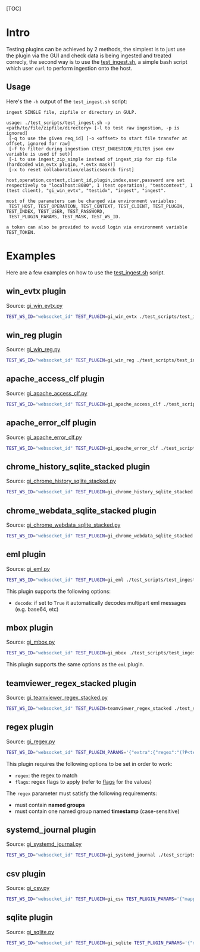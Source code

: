 [TOC]

# Intro
Testing plugins can be achieved by 2 methods, the simplest is to just use the plugin via the GUI and check data is being ingested and treated correcly,
the second way is to use the [test_ingest.sh](https://github.com/mentat-is/gulp/test_scripts/test_ingest.sh), a simple bash script which user `curl` to perform ingestion onto the host.

## Usage
Here's the `-h` output of the `test_ingest.sh` script:
```
ingest SINGLE file, zipfile or directory in GULP.

usage: ./test_scripts/test_ingest.sh -p <path/to/file/zipfile/directory> [-l to test raw ingestion, -p is ignored]
 [-q to use the given req_id] [-o <offset> to start file transfer at offset, ignored for raw]
 [-f to filter during ingestion (TEST_INGESTION_FILTER json env variable is used if set)]
 [-i to use ingest_zip_simple instead of ingest_zip for zip file (hardcoded win_evtx plugin, *.evtx mask)]
 [-x to reset collaboration/elasticsearch first]

host,operation,context,client_id,plugin,index,user,password are set respectively to "localhost:8080", 1 (test operation), "testcontext", 1 (test client), "gi_win_evtx", "testidx", "ingest", "ingest".

most of the parameters can be changed via environment variables:
 TEST_HOST, TEST_OPERATION, TEST_CONTEXT, TEST_CLIENT, TEST_PLUGIN, TEST_INDEX, TEST_USER, TEST_PASSWORD,
 TEST_PLUGIN_PARAMS, TEST_MASK, TEST_WS_ID.

a token can also be provided to avoid login via environment variable TEST_TOKEN.
```

# Examples

Here are a few examples on how to use the [test_ingest.sh](https://github.com/mentat-is/gulp/test_scripts/test_ingest.sh) script.

## win_evtx plugin

Source: [gi_win_evtx.py](https://github.com/mentat-is/gulp/src/gulp/plugins/gi_win_evtx.py)
```sh
TEST_WS_ID="websocket_id" TEST_PLUGIN=gi_win_evtx ./test_scripts/test_ingest.sh -p samples/gi_win_evtx
```

## win_reg plugin

Source: [gi_win_reg.py](https://github.com/mentat-is/gulp/src/gulp/plugins/gi_win_reg.py)
```sh
TEST_WS_ID="websocket_id" TEST_PLUGIN=gi_win_reg ./test_scripts/test_ingest.sh -p samples/win_reg
```

## apache_access_clf plugin

Source: [gi_apache_access_clf.py](https://github.com/mentat-is/gulp/src/gulp/plugins/gi_apache_access_clf.py)
```sh
TEST_WS_ID="websocket_id" TEST_PLUGIN=gi_apache_access_clf ./test_scripts/test_ingest.sh -p samples/apache_access_clf/access.log.sample
```

## apache_error_clf plugin

Source: [gi_apache_error_clf.py](https://github.com/mentat-is/gulp/src/gulp/plugins/gi_apache_error_clf.py)
```sh
TEST_WS_ID="websocket_id" TEST_PLUGIN=gi_apache_error_clf ./test_scripts/test_ingest.sh -p samples/apache_error_clf/error.log
```

## chrome_history_sqlite_stacked plugin

Source: [gi_chrome_history_sqlite_stacked.py](https://github.com/mentat-is/gulp/src/gulp/plugins/gi_chrome_history_sqlite_stacked.py)
```sh
TEST_WS_ID="websocket_id" TEST_PLUGIN=gi_chrome_history_sqlite_stacked ./test_scripts/test_ingest.sh -p $HOME/.config/chromium/Profile\ 1/History
```

## chrome_webdata_sqlite_stacked plugin

Source: [gi_chrome_webdata_sqlite_stacked.py](https://github.com/mentat-is/gulp/src/gulp/plugins/gi_chrome_webdata_sqlite_stacked.py)

```sh
TEST_WS_ID="websocket_id" TEST_PLUGIN=gi_chrome_webdata_sqlite_stacked ./test_scripts/test_ingest.sh -p $HOME/.config/chromium/Profile\ 1/Web\ Data
```

## eml plugin

Source: [gi_eml.py](https://github.com/mentat-is/gulp/src/gulp/plugins/gi_eml.py)

```sh
TEST_WS_ID="websocket_id" TEST_PLUGIN=gi_eml ./test_scripts/test_ingest.sh -p samples/eml/
```

This plugin supports the following options:
- `decode`: if set to `True` it automatically decodes multipart eml messages (e.g. base64, etc)

## mbox plugin

Source: [gi_mbox.py](https://github.com/mentat-is/gulp/src/gulp/plugins/gi_mbox.py)
```sh
TEST_WS_ID="websocket_id" TEST_PLUGIN=gi_mbox ./test_scripts/test_ingest.sh -p samples/mbox/
```

This plugin supports the same options as the `eml` plugin.

## teamviewer_regex_stacked plugin

Source: [gi_teamviewer_regex_stacked.py](https://github.com/mentat-is/gulp/src/gulp/plugins/gi_teamviewer_regex_stacked.py)
```sh
TEST_WS_ID="websocket_id" TEST_PLUGIN=teamviewer_regex_stacked ./test_scripts/test_ingest.sh -p samples/teamviwer/connections_incoming.txt
```

## regex plugin

Source: [gi_regex.py](https://github.com/mentat-is/gulp/src/gulp/plugins/gi_regex.py)
```sh
TEST_WS_ID="websocket_id" TEST_PLUGIN_PARAMS='{"extra":{"regex":"(?P<test>.*)-(?P<timestamp>.*)"}}' TEST_PLUGIN=gi_regex ./test_scripts/test_ingest.sh -x -p samples/regex/test.sample
```

This plugin requires the following options to be set in order to work:
- `regex`: the regex to match
- `flags`: regex flags to apply (refer to [flags](https://docs.python.org/3/library/re.html#flags) for the values)

The `regex` parameter must satisfy the following requirements:
- must contain **named groups**
- must contain one named group named **timestamp** (case-sensitive)

## systemd_journal plugin

Source: [gi_systemd_journal.py](https://github.com/mentat-is/gulp/src/gulp/plugins/gi_systemd_journal.py)

```sh
TEST_WS_ID="websocket_id" TEST_PLUGIN=gi_systemd_journal ./test_scripts/test_ingest.sh -p ./samples/systemd_journal/system.journal
```

## csv plugin

Source: [gi_csv.py](https://github.com/mentat-is/gulp/src/gulp/plugins/gi_csv.py)

```sh
TEST_WS_ID="websocket_id" TEST_PLUGIN=gi_csv TEST_PLUGIN_PARAMS='{"mapping_file": "mftecmd_csv.json", "mapping_id": "record"}' ./test_scripts/test_ingest.sh -p ./samples/mftecmd/sample_record.csv
```

## sqlite plugin

Source: [gi_sqlite.py](https://github.com/mentat-is/gulp/src/gulp/plugins/gi_sqlite.py)

```sh
TEST_WS_ID="websocket_id" TEST_PLUGIN=gi_sqlite TEST_PLUGIN_PARAMS='{"mapping_file": "chrome_webdata.json"}' ./test_scripts/test_ingest.sh -p ./samples/chrome-webdata/webdata.sqlite
```
